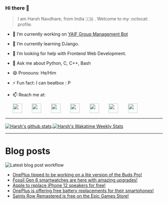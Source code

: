 ### Hi there 👋

> I am Harsh Navdhare, from India :india: . Welcome to my :octocat: profile.

* 🔭 I’m currently working on [YAIF Group Management Bot](https://github.com/YAIFoundation/YAR_Manager_Bot)
* 🌱 I’m currently learning DJango.
* 🤔 I’m looking for help with Frontend Web Development.
* 💬 Ask me about Python, C, C++, Bash
* 😄 Pronouns: He/Him
* ⚡ Fun fact: I can beatbox : P
* 📫 Reach me at: 
 

    [<img src="https://simpleicons.org/icons/instagram.svg" width="30">](https://www.instagram.com/plus_infinity.hn) &nbsp;&nbsp;&nbsp;&nbsp;&nbsp;&nbsp;
    [<img src="https://simpleicons.org/icons/facebook.svg" width="30">](https://www.facebook.com/harsh.navdhare.infinity) &nbsp;&nbsp;&nbsp;&nbsp;&nbsp;&nbsp; 
    [<img src="https://simpleicons.org/icons/twitter.svg" width="30">](https://twitter.com/hnavdhare) &nbsp;&nbsp;&nbsp;&nbsp;&nbsp;&nbsp; 
    [<img src="https://simpleicons.org/icons/xdadevelopers.svg" width="30">](https://forum.xda-developers.com/member.php?u=8122486) &nbsp;&nbsp;&nbsp;&nbsp;&nbsp;&nbsp; 
    [<img src="https://simpleicons.org/icons/telegram.svg" width="30">](https://t.me/infinitEplus) &nbsp;&nbsp;&nbsp;&nbsp;&nbsp;&nbsp;
    [<img src="https://simpleicons.org/icons/snapchat.svg" width="30">](https://www.snapchat.com/add/plus.infinity) &nbsp;&nbsp;&nbsp;&nbsp;&nbsp;&nbsp; 
    [<img src="https://simpleicons.org/icons/gmail.svg" width="30">](mailto:navdhareharsh2001@gmail.com)
 
<hr>

<a href="https://github.com/infinity-plus/github-readme-stats">
  <img align="center" src="https://github-readme-stats-infinity-plus.vercel.app/api?username=infinity-plus&show_icons=true&count_private=true&theme=dark&include_all_commits=true", alt="Harsh's github stats" />
</a>

<a href="https://wakatime.com/@infinity_plus">
  <img align="center" src="https://github-readme-stats-infinity-plus.vercel.app/api/wakatime?username=infinity_plus&theme=dark&custom_title=Wakatime%20Weekly%20Stats", alt="Harsh's Wakatime Weekly Stats" />
</a>

<hr>

# Blog posts

![Latest blog post workflow](https://github.com/infinity-plus/infinity-plus/workflows/Latest%20blog%20post%20workflow/badge.svg)

<!-- BLOG-POST-LIST:START -->
- [OnePlus tipped to be working on a lite version of the Buds Pro!](https://spadebee.com/2021/08/31/oneplus-tipped-to-be-working-on-a-lite-version-of-the-buds-pro/?utm_source=rss&utm_medium=rss&utm_campaign=oneplus-tipped-to-be-working-on-a-lite-version-of-the-buds-pro)
- [Fossil Gen 6 smartwatches are here with amazing upgrades!](https://spadebee.com/2021/08/30/fossil-gen-6-smartwatches-are-here-with-amazing-upgrades/?utm_source=rss&utm_medium=rss&utm_campaign=fossil-gen-6-smartwatches-are-here-with-amazing-upgrades)
- [Apple to replace iPhone 12 speakers for free!](https://spadebee.com/2021/08/29/apple-to-replace-iphone-12-speakers-for-free/?utm_source=rss&utm_medium=rss&utm_campaign=apple-to-replace-iphone-12-speakers-for-free)
- [OnePlus is offering free battery replacements for their smartphones!](https://spadebee.com/2021/08/27/oneplus-is-offering-free-battery-replacements-for-their-smartphones/?utm_source=rss&utm_medium=rss&utm_campaign=oneplus-is-offering-free-battery-replacements-for-their-smartphones)
- [Saints Row Remastered is free on the Epic Games Store!](https://spadebee.com/2021/08/26/saints-row-remastered-is-free-on-the-epic-games-store/?utm_source=rss&utm_medium=rss&utm_campaign=saints-row-remastered-is-free-on-the-epic-games-store)
<!-- BLOG-POST-LIST:END -->

